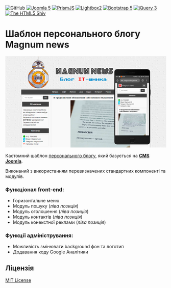 ![GitHub](https://img.shields.io/github/license/Magnumv44/template_magnum)
[![Joomla 5](https://img.shields.io/badge/Joomla-5.x-brightgreen)](https://www.joomla.org)
[![PrismJS](https://img.shields.io/badge/PrismJS-1.29.0-brightgreen)](https://github.com/PrismJS/prism)
[![Lightbox2](https://img.shields.io/badge/Lightbox2-2.11.4-brightgreen)](https://github.com/lokesh/lightbox2)
[![Bootstrap 5](https://img.shields.io/badge/Bootstrap-5.3.3-blue)](https://getbootstrap.com)
[![jQuery 3](https://img.shields.io/badge/jQuery-3.7.1-0769AD)](https://jquery.org)
[![The HTML5 Shiv](https://img.shields.io/badge/HTML5Shiv-3.7.3-brightgreen)](https://github.com/aFarkas/html5shiv)

# Шаблон персонального блогу Magnum news
<p align="center">
<img src="https://github.com/Magnumv44/template_magnum/blob/main/magnum/template_preview.png?raw=true" title="Magnum news" alt="Magnum news">
</p>

Кастомний шаблон [персонального блогу](https://www.magnumblog.space "Натисніть щоб відкрити"), який базується на [**CMS Joomla**](https://www.joomla.org "Натисніть щоб відкрити").

Виконаний з використанням перевизначених стандартних компоненті та модулів.

### Функціонал **front-end**:
* Горизонтальне меню
* Модуль пошуку (*ліва позиція*)
* Модуль оголошення (*ліва позиція*)
* Модуль контактів (*ліва позиція*)
* Модуль конекстної реклами (*ліва позиція*)

### Функції адміністрування:
* Можливість змінювати background фон та логотип
* Додавання коду Google Аналітики

## Ліцензія
[MIT License](LICENSE "Ліцензійна уогода")
